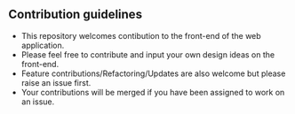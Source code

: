 ## Contribution guidelines
* This repository welcomes contibution to the front-end of the web application.
* Please feel free to contribute and input your own design ideas on the front-end.
* Feature contributions/Refactoring/Updates are also welcome but please raise an issue first.
* Your contributions will be merged if you have been assigned to work on an issue.